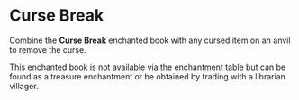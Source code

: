 # Curse Break

Combine the **Curse Break** enchanted book with any cursed item on an anvil to remove the curse.

This enchanted book is not available via the enchantment table but can be found as a treasure enchantment or be obtained by trading with a librarian villager.
